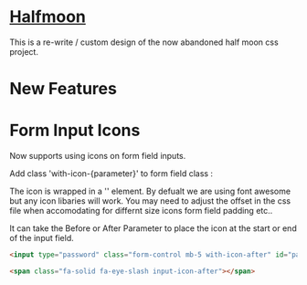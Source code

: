 

# [Halfmoon](https://www.gethalfmoon.com)

This is a re-write / custom design of the now abandoned half moon css project.

# New Features

# Form Input Icons

Now supports using icons on form field inputs.

Add class 'with-icon-{parameter}' to form field class :

The icon is wrapped in a '<span>' element. By defualt we are using font awesome but any icon libaries will work. You may need to adjust the offset in the css file when accomodating for differnt size icons form field padding etc..

It can take the Before or After Parameter to place the icon at the start or end of the input field.

```html
<input type="password" class="form-control mb-5 with-icon-after" id="password" name="password">

<span class="fa-solid fa-eye-slash input-icon-after"></span>
```


